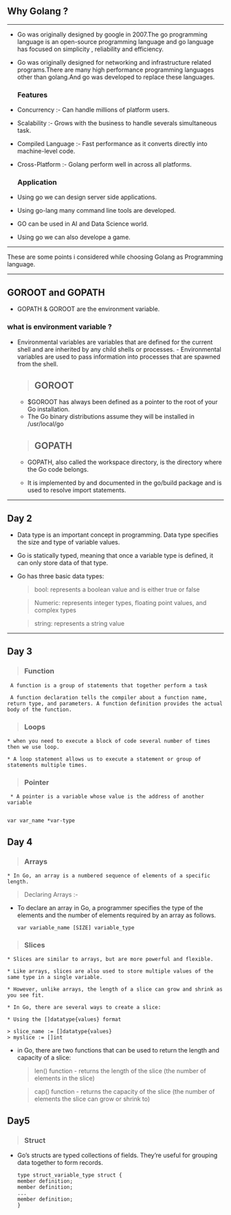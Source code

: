 ## Why Golang ?
---

* Go was originally designed by google in 2007.The go programming language is an open-source programming language and go language has focused on simplicity , reliability and efficiency.

* Go was originally designed for networking and infrastructure related programs.There are many high performance programming languages other than golang.And go was developed to replace these languages.


  ### Features
 * Concurrency :- Can handle millions of platform users.

 * Scalability :- Grows with the business to handle severals simultaneous task.

 * Compiled Language :- Fast performance as it converts directly into machine-level code.

 * Cross-Platform :- Golang perform well in across all platforms.

   ### Application 

 * Using go we can design server side applications.
 * Using go-lang many command line tools are developed.
 * GO can be used in AI and Data Science world.
 * Using go we can also develope a game.

--- 
These are some points i considered while choosing Golang as Programming language.

---

## GOROOT and GOPATH 

* GOPATH & GOROOT are the environment variable.
	
### what is environment variable ?
- Environmental variables are variables that are defined for the current shell and are inherited by any child shells or processes. 		-	Environmental variables are used to pass information into processes that are spawned from the shell.

    > ## GOROOT
    * $GOROOT has always been defined as a pointer to the root of your Go installation.
     * The Go binary distributions assume they will be installed in /usr/local/go

    > ## GOPATH
    * GOPATH, also called the workspace directory, is the directory where the Go code belongs.

    * It is implemented by and documented in the go/build package and is used to resolve import statements. 

---
## Day 2
  * Data type is an important concept in programming. Data type specifies the size and type of variable values.

   * Go is statically typed, meaning that once a variable type is defined, it can only store data of that type.

  * Go has three basic data types:

    > bool: represents a boolean value and is either true or false

    >Numeric: represents integer types, floating point values, and complex types

    >string: represents a string value
---
## Day 3

  > ### Function

     A function is a group of statements that together perform a task

     A function declaration tells the compiler about a function name, return type, and parameters. A function definition provides the actual body of the function.

> ### Loops

    * when you need to execute a block of code several number of times then we use loop.

    * A loop statement allows us to execute a statement or group of statements multiple times.

> ### Pointer

     * A pointer is a variable whose value is the address of another variable


    var var_name *var-type


## Day 4
    
  > ### Arrays

    * In Go, an array is a numbered sequence of elements of a specific length. 

  >Declaring Arrays :-

  * To declare an array in Go, a programmer specifies the type of the elements and the number of elements required by an array as follows.

        var variable_name [SIZE] variable_type

  > ### Slices

    * Slices are similar to arrays, but are more powerful and flexible.

    * Like arrays, slices are also used to store multiple values of the same type in a single variable.

    * However, unlike arrays, the length of a slice can grow and shrink as you see fit.

    * In Go, there are several ways to create a slice:

    * Using the []datatype{values} format

    > slice_name := []datatype{values}
    > myslice := []int

*  in Go, there are two functions that can be used to return the length and capacity of a slice:

    >len() function - returns the length of the slice (the number of elements in the slice)

    > cap() function - returns the capacity of the slice (the number of elements the slice can grow or shrink to)

 ## Day5   

  > ### Struct

* Go’s structs are typed collections of fields. They’re useful for grouping data together to form records.

      type struct_variable_type struct {
      member definition;
      member definition;
      ...
      member definition;
      }

      



